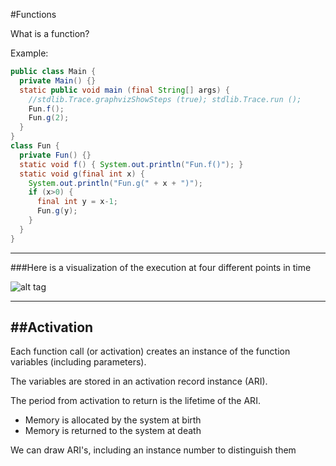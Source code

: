 #Functions

What is a function?

Example:

```java
public class Main {
  private Main() {}
  static public void main (final String[] args) {
    //stdlib.Trace.graphvizShowSteps (true); stdlib.Trace.run ();
    Fun.f();
    Fun.g(2);
  }
}
class Fun {
  private Fun() {}
  static void f() { System.out.println("Fun.f()"); }
  static void g(final int x) {
    System.out.println("Fun.g(" + x + ")");
    if (x>0) {
      final int y = x-1;
      Fun.g(y);
    }
  }
}
```

***

###Here is a visualization of the execution at four different points in time

![alt tag](https://github.com/Cody-Nicholson96/Software_Development/blob/master/Object_Oriented_Software_Development/function1.jpg)

***

##Activation
-

Each function call (or activation) creates an instance of the function variables (including parameters).

The variables are stored in an activation record instance (ARI).

The period from activation to return is the lifetime of the ARI.

- Memory is allocated by the system at birth
- Memory is returned to the system at death

We can draw ARI's, including an instance number to distinguish them